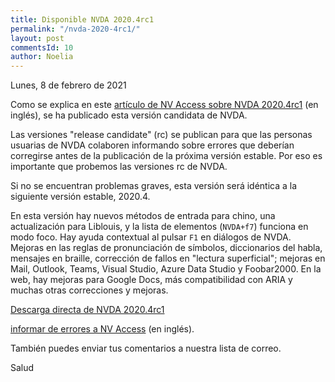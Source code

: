 ```yaml
---
title: Disponible NVDA 2020.4rc1
permalink: "/nvda-2020-4rc1/"
layout: post
commentsId: 10
author: Noelia
---
```


<footer>Lunes, 8 de febrero de 2021</footer>

Como se explica en este [artículo de NV Access sobre NVDA 2020.4rc1](https://www.nvaccess.org/post/nvda-2020-4rc1/) (en inglés), se ha publicado esta versión candidata de NVDA.

Las versiones "release candidate" (rc) se publican para que las personas usuarias de NVDA colaboren informando sobre errores que deberían corregirse antes de la publicación de la próxima versión estable. Por eso es importante que probemos las versiones rc de NVDA.

Si no se encuentran problemas graves, esta versión será idéntica a la siguiente versión estable, 2020.4.

En esta versión hay nuevos métodos de entrada para chino, una actualización para Liblouis, y la lista de elementos (`NVDA+f7`) funciona en modo foco. Hay ayuda contextual al pulsar `F1` en diálogos de NVDA. Mejoras en las reglas de pronunciación de símbolos, diccionarios del habla, mensajes en braille, corrección de fallos en "lectura superficial"; mejoras en Mail, Outlook, Teams, Visual Studio, Azure Data Studio y Foobar2000. En la web, hay mejoras para Google Docs, más compatibilidad con ARIA y muchas otras correcciones y mejoras.

[Descarga directa de NVDA 2020.4rc1](https://www.nvaccess.org/files/nvda/releases/2020.4rc1/nvda_2020.4rc1.exe)

[informar de errores a NV Access](https://github.com/nvaccess/nvda/issues) (en inglés).

También puedes enviar tus comentarios a nuestra lista de correo.

Salud
